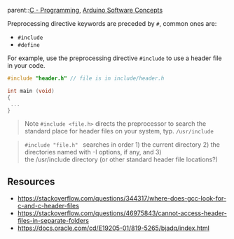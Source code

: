 parent::[C - Programming](C%20-%20Programming.md), [Arduino Software Concepts](Arduino%20Software%20Concepts.md)

Preprocessing directive keywords are preceded by `#`, common ones are:
- `#include`
- `#define`

For example, use the preprocessing directive `#include` to use a header file in your code.

``` src/main.c
#include "header.h" // file is in include/header.h

int main (void)
{
 ...
}
```

> Note `#include <file.h>` directs the preprocessor to search the standard place for header files on your system, typ. `/usr/include`

> `#include "file.h" ` searches in order 1) the current directory 2) the directories named with -I options, if any, and 3) the /usr/include directory (or other standard header file locations?)


## Resources
- https://stackoverflow.com/questions/344317/where-does-gcc-look-for-c-and-c-header-files
- https://stackoverflow.com/questions/46975843/cannot-access-header-files-in-separate-folders
- https://docs.oracle.com/cd/E19205-01/819-5265/bjadq/index.html
